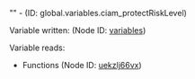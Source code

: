 "" - (ID: global.variables.ciam_protectRiskLevel)

Variable written:
 (Node ID: [variables](../nodes/variables.md))

Variable reads:
* Functions (Node ID: [uekzlj66vx](../nodes/uekzlj66vx.md))
